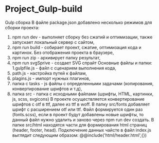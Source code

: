 # Project_Gulp-build
Gulp сборка
В файле package.json добавлено несколько режимов для сборки проекта:
1. npm run dev - выполняет сборку без сжатий и оптимизации, также запускает локальный сервер с сайтом,
2. npm run build - собирает проект, сжатие, оптимизация кода и картинок. Без отображения проекта в браузере,
3. npm run zip - архивирует папку результат,
4. npm run svgSprive - создает SVG спрайт
Основные файлы и папки:
1.gulpfile.js - файл с сценарием выполнения кода,
2. path.js - настройка путей к файлам,
3. plagins.js - импорт нужных плагинов,
4. папка с tasks - js файлы с определенными задачами (копирования, конвертирование шрифтов и т.д),
5. папка src - папка с исходными файлами (шрифты, HTML, картинки, js, scss, svgicons)
В проекте осуществляется конвертирование шрифтов с otf в ttf, далее из ttf в woff.
В папку src/fonts добавляет шрифт с расширением otf или ttf.
Файл формируется один раз (fonts.scss), если в проект будут добавлены новые шрифты, то данный файл нужно удалить и заново
через npm run dev создать.
В папке src/html находятся части для формирования html страниц (header, footer, head).
Подключение данных чайсте в файл index.js выглядит следующим образом:
 @@include('html/header.html',{})
